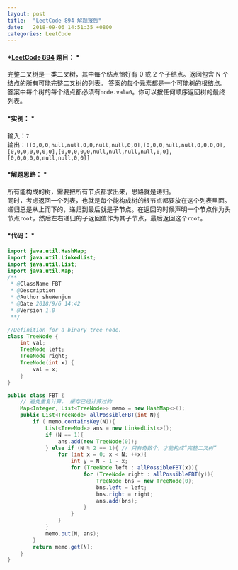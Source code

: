 ```yaml
---
layout: post
title:  "LeetCode 894 解题报告"
date:   2018-09-06 14:51:35 +0800
categories: LeetCode
---
```

#### *[LeetCode 894] 题目： * 
完整二叉树是一类二叉树，其中每个结点恰好有 0 或 2 个子结点。返回包含 N 个结点的所有可能完整二叉树的列表。 
答案的每个元素都是一个可能树的根结点。答案中每个树的每个结点都必须有`node.val=0`。你可以按任何顺序返回树的最终列表。  

#### *实例：  *
输入：`7`  
输出：`[[0,0,0,null,null,0,0,null,null,0,0],[0,0,0,null,null,0,0,0,0],[0,0,0,0,0,0,0],[0,0,0,0,0,null,null,null,null,0,0],[0,0,0,0,0,null,null,0,0]]`

#### *解题思路：  *
所有能构成的树，需要把所有节点都求出来，思路就是递归。  
同时，考虑返回一个列表，也就是每个能构成树的根节点都要放在这个列表里面。  
递归总是从上而下的，递归到最后就是子节点。在返回的时候声明一个节点作为头节点`root`，然后左右递归的子返回值作为其子节点，最后返回这个`root`。  

#### *代码：  *
```java
import java.util.HashMap;
import java.util.LinkedList;
import java.util.List;
import java.util.Map;
/**
 * @ClassName FBT
 * @Description
 * @Author shuWenjun
 * @Date 2018/9/6 14:42
 * @Version 1.0
 **/

//Definition for a binary tree node.
class TreeNode {
    int val;
    TreeNode left;
    TreeNode right;
    TreeNode(int x) {
        val = x;
    }
}

public class FBT {
    // 避免重复计算， 缓存已经计算过的
    Map<Integer, List<TreeNode>> memo = new HashMap<>();
    public List<TreeNode> allPossibleFBT(int N){
        if (!memo.containsKey(N)){
            List<TreeNode> ans = new LinkedList<>();
            if (N == 1){
                ans.add(new TreeNode(0));
            } else if (N % 2 == 1){ // 只有奇数个，才能构成“完整二叉树”
                for (int x = 0; x < N; ++x){
                    int y = N - 1 - x;
                    for (TreeNode left : allPossibleFBT(x)){
                        for (TreeNode right : allPossibleFBT(y)){
                            TreeNode bns = new TreeNode(0);
                            bns.left = left;
                            bns.right = right;
                            ans.add(bns);
                        }
                    }
                }
            }
            memo.put(N, ans);
        }
        return memo.get(N);
    }
}

```

[LeetCode 894]: https://leetcode.com/problems/all-possible-full-binary-trees/description

